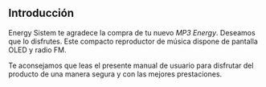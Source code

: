 ## Introducción

Energy Sistem te agradece la compra de tu nuevo *MP3 Energy*. Deseamos que lo disfrutes. Este compacto reproductor de música dispone de pantalla OLED y radio FM.

Te aconsejamos que leas el presente manual de usuario para disfrutar del producto de una manera segura y con las mejores prestaciones.
